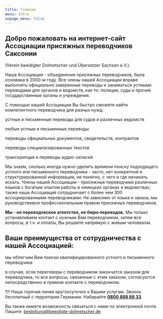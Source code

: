 ```yaml
---
title: Главная
menu: Intro
onpage_menu: false
---
```


## Добро пожаловать на интернет-сайт Ассоциации присяжных переводчиков Саксонии

(Verein beeidigter Dolmetscher und Übersetzer Sachsen e.V.).

Наша Ассоциация - объединение присяжных переводчиков, была основана в 2000-м году. Все члены нашей Ассоциации вправе выполнять официально заверенные переводы и заниматься устными переводами для органов и ведомств, как то: полиция, суды и прочие государственные органы и учреждения.

С помощью нашей Ассоциации Вы быстро сможете найти компетентного переводчика для разных нужд:

<span class="glyphicon glyphicon-check"></span> устные и письменные переводы для судов и различных ведомств

<span class="glyphicon glyphicon-check"></span> любые устные и письменные переводы

<span class="glyphicon glyphicon-check"></span> переводы официальных документов, свидетельств, контрактов

<span class="glyphicon glyphicon-check"></span> переводы специализированных текстов

<span class="glyphicon glyphicon-check"></span> транскрипция и переводы аудио-записей
 
Мы знаем, сколько иногда нужно уделить времени поиску подходящего устного или письменного переводчика - часто, нет конкретной и структурированной информации, не понятно, с чего и где начинать искать. Члены нашей Ассоциации - присяжные переводчики различных языков с богатым опытом работы в немецких органах и ведомствах; также наше Ассоциация сотрудничает с более чем 300 ассоциированными переводчиками. Не зависимо от языка и заказа, мы руководствемся профессиональным правом присяжных переводчиков.

**Мы - не переводческое агентство, не бюро переводов.** Мы только устанавливаем контакт с нужным Вам переводчиком, затем все вопросы, в т.ч. и оплаты, Вы решаете напрямую с живым человеком.

## Ваши преимущества от сотрудничества с нашей Ассоциацией:

<span class="glyphicon glyphicon-check"></span> мы облегчим Вам поиски квалифицированного устного и письменного переводчика

<span class="glyphicon glyphicon-check"></span> в случае, если переговоры с переводчиком закончатся заказом для переводчика, то все вопросы, связанные с этим заказом, согласуются непосредственно в прямом  контакте с переводчиком.

!!!! Наша горячая линия круглосуточно к Вашим услугам. Звонок бесплатный с территории Германии. Набирайте **<a href="tel:08008888833">0800 888 88 33</a>**.

Вы также имеете возможность связаться с нами по электронной почте. Пишите: bestellung@beeidigte-dolmetscher.de

